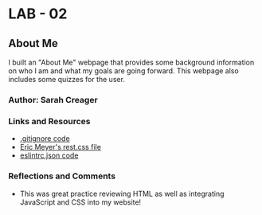 # LAB - 02 

## About Me

I built an "About Me" webpage that provides some background information on who I am and what my goals are going forward. This webpage also includes some quizzes for the user. 

### Author: Sarah Creager

### Links and Resources
* [.gitignore code](https://www.gitignore.io/api/node,linux,macos,windows,visualstudiocode)
* [Eric Meyer's rest.css file](https://meyerweb.com/eric/tools/css/reset/)
* [eslintrc.json code](https://github.com/codefellows/seattle-code-201d77/blob/main/configs/eslintrc.json)

### Reflections and Comments
* This was great practice reviewing HTML as well as integrating JavaScript and CSS into my website!